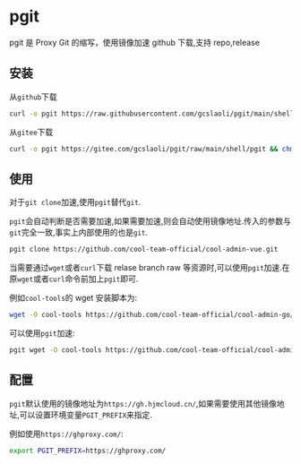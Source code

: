 # pgit

pgit 是 Proxy Git 的缩写，使用镜像加速 github 下载,支持 repo,release

## 安装

从`github`下载

```bash
curl -o pgit https://raw.githubusercontent.com/gcslaoli/pgit/main/shell/pgit && chmod +x pgit && mv pgit /usr/local/bin
```

从`gitee`下载

```bash
curl -o pgit https://gitee.com/gcslaoli/pgit/raw/main/shell/pgit && chmod +x pgit && mv pgit /usr/local/bin
```

## 使用

对于`git clone`加速,使用`pgit`替代`git`.

`pgit`会自动判断是否需要加速,如果需要加速,则会自动使用镜像地址.传入的参数与`git`完全一致,事实上内部使用的也是`git`.

```bash
pgit clone https://github.com/cool-team-official/cool-admin-vue.git
```

当需要通过`wget`或者`curl`下载 relase branch raw 等资源时,可以使用`pgit`加速.在原`wget`或者`curl`命令前加上`pgit`即可.

例如`cool-tools`的 wget 安装脚本为:

```bash
wget -O cool-tools https://github.com/cool-team-official/cool-admin-go/releases/latest/download/cool-tools_$(go env GOOS)_$(go env GOARCH) && chmod +x cool-tools && ./cool-tools install  && rm ./cool-tools
```

可以使用`pgit`加速:

```bash
pgit wget -O cool-tools https://github.com/cool-team-official/cool-admin-go/releases/latest/download/cool-tools_$(go env GOOS)_$(go env GOARCH) && chmod +x cool-tools && ./cool-tools install  && rm ./cool-tools
```

## 配置

`pgit`默认使用的镜像地址为`https://gh.hjmcloud.cn/`,如果需要使用其他镜像地址,可以设置环境变量`PGIT_PREFIX`来指定.

例如使用`https://ghproxy.com/`:

```bash
export PGIT_PREFIX=https://ghproxy.com/
```

